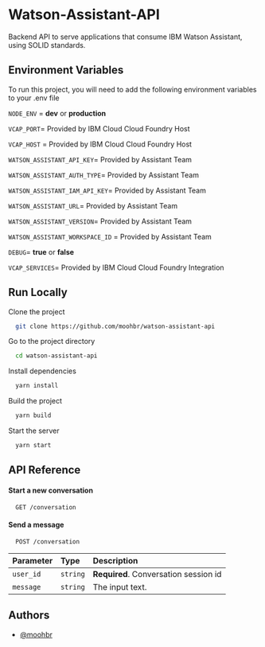 
# Watson-Assistant-API

Backend API to serve applications that consume IBM Watson Assistant, using SOLID standards.


## Environment Variables

To run this project, you will need to add the following environment variables to your .env file

`NODE_ENV` = **dev** or **production**

`VCAP_PORT`= Provided by IBM Cloud Cloud Foundry Host

`VCAP_HOST` = Provided by IBM Cloud Cloud Foundry Host

`WATSON_ASSISTANT_API_KEY`= Provided by Assistant Team

`WATSON_ASSISTANT_AUTH_TYPE`= Provided by Assistant Team

`WATSON_ASSISTANT_IAM_API_KEY`= Provided by Assistant Team

`WATSON_ASSISTANT_URL`= Provided by Assistant Team

`WATSON_ASSISTANT_VERSION`= Provided by Assistant Team

`WATSON_ASSISTANT_WORKSPACE_ID` = Provided by Assistant Team

`DEBUG`= **true** or **false**

`VCAP_SERVICES`= Provided by IBM Cloud Cloud Foundry Integration
## Run Locally

Clone the project

```bash
  git clone https://github.com/moohbr/watson-assistant-api
```

Go to the project directory

```bash
  cd watson-assistant-api
```

Install dependencies

```bash
  yarn install
```
Build the project

```bash
  yarn build
```
Start the server

```bash
  yarn start
```


## API Reference

#### Start a new conversation

```http
  GET /conversation
```

#### Send a message

```http
  POST /conversation
```

| Parameter | Type     | Description                       |
| :-------- | :------- | :-------------------------------- |
| `user_id`      | `string` | **Required**. Conversation session id |
| `message`      | `string` | The input text. |



## Authors

- [@moohbr](https://www.github.com/moohbr)

